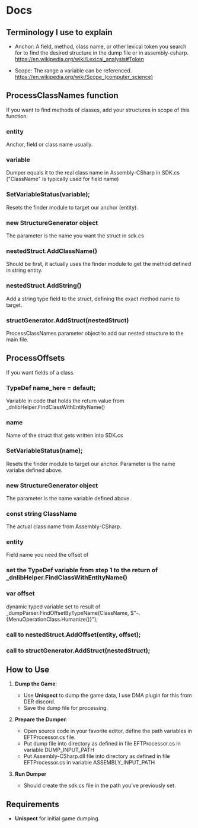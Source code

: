 # Docs

## Terminology I use to explain

- Anchor: A field, method, class name, or other lexical token you search for to find the desired structure in the dump file or in assembly-csharp. https://en.wikipedia.org/wiki/Lexical_analysis#Token

- Scope: The range a variable can be referenced. https://en.wikipedia.org/wiki/Scope_(computer_science)


## ProcessClassNames function

If you want to find methods of classes, add your structures in scope of this function.

### entity
Anchor, field or class name usually.

### variable
Dumper equals it to the real class name in Assembly-CSharp in SDK.cs ("ClassName" is typically used for field name)

### SetVariableStatus(variable);
Resets the finder module to target our anchor (entity).

### new StructureGenerator object
The parameter is the name you want the struct in sdk.cs

### nestedStruct.AddClassName() 
Should be first, it actually uses the finder module to get the method defined in string entity.

### nestedStruct.AddString() 
Add a string type field to the struct, defining the exact method name to target.

### structGenerator.AddStruct(nestedStruct)  
ProcessClassNames parameter object to add our nested structure to the main file.


## ProcessOffsets

If you want fields of a class.

### TypeDef name_here = default;
Variable in code that holds the return value from _dnlibHelper.FindClassWithEntityName()

### name
Name of the struct that gets written into SDK.cs

### SetVariableStatus(name); 
Resets the finder module to target our anchor. Parameter is the name variabe defined above.

### new StructureGenerator object
The parameter is the name variable defined above.

### const string ClassName
The actual class name from Assembly-CSharp.

### entity
Field name you need the offset of

### set the TypeDef variable from step 1 to the return of _dnlibHelper.FindClassWithEntityName()

### var offset
dynamic typed variable set to result of _dumpParser.FindOffsetByTypeName(ClassName, $"-.{MenuOperationClass.Humanize()}");

### call to nestedStruct.AddOffset(entity, offset);

### call to structGenerator.AddStruct(nestedStruct);

## How to Use

1. **Dump the Game**:
   - Use **Unispect** to dump the game data, I use DMA plugin for this from DER discord.
   - Save the dump file for processing.

2. **Prepare the Dumper**:
   - Open source code in your favorite editor, define the path variables in EFTProcessor.cs file.
   - Put dump file into directory as defined in file EFTProcessor.cs in variable DUMP_INPUT_PATH
   - Put Assembly-CSharp.dll file into directory as defined in file EFTProcessor.cs in variable ASSEMBLY_INPUT_PATH
3. **Run Dumper**
   - Should create the sdk.cs file in the path you've previously set.

## Requirements
- **Unispect** for initial game dumping.
